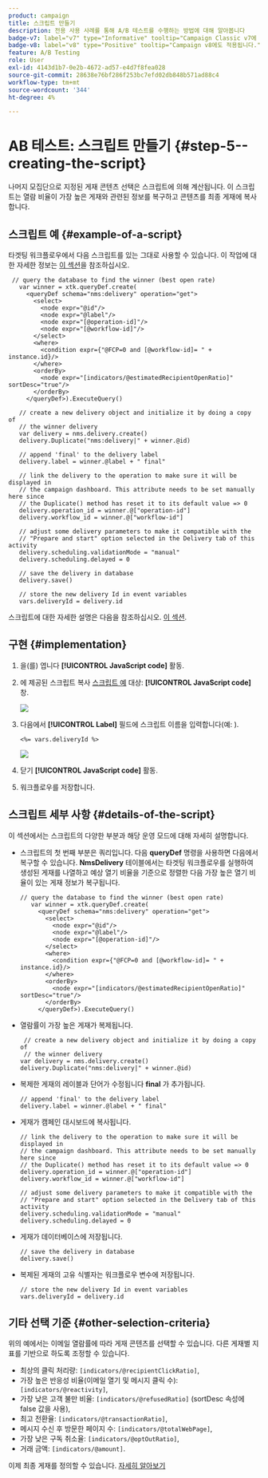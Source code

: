 ```yaml
---
product: campaign
title: 스크립트 만들기
description: 전용 사용 사례를 통해 A/B 테스트를 수행하는 방법에 대해 알아봅니다
badge-v7: label="v7" type="Informative" tooltip="Campaign Classic v7에 적용"
badge-v8: label="v8" type="Positive" tooltip="Campaign v8에도 적용됩니다."
feature: A/B Testing
role: User
exl-id: 4143d1b7-0e2b-4672-ad57-e4d7f8fea028
source-git-commit: 28638e76bf286f253bc7efd02db848b571ad88c4
workflow-type: tm+mt
source-wordcount: '344'
ht-degree: 4%

---
```


# AB 테스트: 스크립트 만들기 {#step-5--creating-the-script}


나머지 모집단으로 지정된 게재 콘텐츠 선택은 스크립트에 의해 계산됩니다. 이 스크립트는 열람 비율이 가장 높은 게재와 관련된 정보를 복구하고 콘텐츠를 최종 게재에 복사합니다.

## 스크립트 예 {#example-of-a-script}

타겟팅 워크플로우에서 다음 스크립트를 있는 그대로 사용할 수 있습니다. 이 작업에 대한 자세한 정보는 [이 섹션](#implementation)을 참조하십시오.

```
 // query the database to find the winner (best open rate)
   var winner = xtk.queryDef.create(
     <queryDef schema="nms:delivery" operation="get">
       <select>
         <node expr="@id"/>
         <node expr="@label"/>
         <node expr="[@operation-id]"/>
         <node expr="[@workflow-id]"/>
       </select>
       <where>
         <condition expr={"@FCP=0 and [@workflow-id]= " + instance.id}/>
       </where>
       <orderBy>
         <node expr="[indicators/@estimatedRecipientOpenRatio]" sortDesc="true"/>
       </orderBy>
     </queryDef>).ExecuteQuery()
   
   // create a new delivery object and initialize it by doing a copy of
   // the winner delivery
   var delivery = nms.delivery.create()
   delivery.Duplicate("nms:delivery|" + winner.@id)

   // append 'final' to the delivery label
   delivery.label = winner.@label + " final"

   // link the delivery to the operation to make sure it will be displayed in
   // the campaign dashboard. This attribute needs to be set manually here since 
   // the Duplicate() method has reset it to its default value => 0
   delivery.operation_id = winner.@["operation-id"]
   delivery.workflow_id = winner.@["workflow-id"]

   // adjust some delivery parameters to make it compatible with the 
   // "Prepare and start" option selected in the Delivery tab of this activity
   delivery.scheduling.validationMode = "manual"
   delivery.scheduling.delayed = 0
 
   // save the delivery in database
   delivery.save()
 
   // store the new delivery Id in event variables
   vars.deliveryId = delivery.id
```

스크립트에 대한 자세한 설명은 다음을 참조하십시오. [이 섹션](#details-of-the-script).

## 구현 {#implementation}

1. 을(를) 엽니다 **[!UICONTROL JavaScript code]** 활동.
1. 에 제공된 스크립트 복사 [스크립트 예](#example-of-a-script) 대상: **[!UICONTROL JavaScript code]** 창.

   ![](assets/use_case_abtesting_configscript_002.png)

1. 다음에서 **[!UICONTROL Label]** 필드에 스크립트 이름을 입력합니다(예: ).

   ```
   <%= vars.deliveryId %>
   ```

   ![](assets/use_case_abtesting_configscript_003.png)

1. 닫기 **[!UICONTROL JavaScript code]** 활동.
1. 워크플로우를 저장합니다.

## 스크립트 세부 사항 {#details-of-the-script}

이 섹션에서는 스크립트의 다양한 부분과 해당 운영 모드에 대해 자세히 설명합니다.

* 스크립트의 첫 번째 부분은 쿼리입니다. 다음 **queryDef** 명령을 사용하면 다음에서 복구할 수 있습니다. **NmsDelivery** 테이블에서는 타겟팅 워크플로우를 실행하여 생성된 게재를 나열하고 예상 열기 비율을 기준으로 정렬한 다음 가장 높은 열기 비율이 있는 게재 정보가 복구됩니다.

  ```
  // query the database to find the winner (best open rate)
     var winner = xtk.queryDef.create(
       <queryDef schema="nms:delivery" operation="get">
         <select>
           <node expr="@id"/>
           <node expr="@label"/>
           <node expr="[@operation-id]"/>
         </select>
         <where>
           <condition expr={"@FCP=0 and [@workflow-id]= " + instance.id}/>
         </where>
         <orderBy>
           <node expr="[indicators/@estimatedRecipientOpenRatio]" sortDesc="true"/>
         </orderBy>
       </queryDef>).ExecuteQuery()
  ```

* 열람률이 가장 높은 게재가 복제됩니다.

  ```
   // create a new delivery object and initialize it by doing a copy of
   // the winner delivery
  var delivery = nms.delivery.create()
  delivery.Duplicate("nms:delivery|" + winner.@id)
  ```

* 복제한 게재의 레이블과 단어가 수정됩니다 **final** 가 추가됩니다.

  ```
  // append 'final' to the delivery label
  delivery.label = winner.@label + " final"
  ```

* 게재가 캠페인 대시보드에 복사됩니다.

  ```
  // link the delivery to the operation to make sure it will be displayed in
  // the campaign dashboard. This attribute needs to be set manually here since 
  // the Duplicate() method has reset it to its default value => 0
  delivery.operation_id = winner.@["operation-id"]
  delivery.workflow_id = winner.@["workflow-id"]
  ```

  ```
  // adjust some delivery parameters to make it compatible with the 
  // "Prepare and start" option selected in the Delivery tab of this activity
  delivery.scheduling.validationMode = "manual"
  delivery.scheduling.delayed = 0
  ```

* 게재가 데이터베이스에 저장됩니다.

  ```
  // save the delivery in database
  delivery.save()
  ```

* 복제된 게재의 고유 식별자는 워크플로우 변수에 저장됩니다.

  ```
  // store the new delivery Id in event variables
  vars.deliveryId = delivery.id
  ```

## 기타 선택 기준 {#other-selection-criteria}

위의 예에서는 이메일 열람률에 따라 게재 콘텐츠를 선택할 수 있습니다. 다른 게재별 지표를 기반으로 하도록 조정할 수 있습니다.

* 최상의 클릭 처리량: `[indicators/@recipientClickRatio]`,
* 가장 높은 반응성 비율(이메일 열기 및 메시지 클릭 수): `[indicators/@reactivity]`,
* 가장 낮은 고객 불만 비율: `[indicators/@refusedRatio]` (sortDesc 속성에 false 값을 사용),
* 최고 전환율: `[indicators/@transactionRatio]`,
* 메시지 수신 후 방문한 페이지 수: `[indicators/@totalWebPage]`,
* 가장 낮은 구독 취소율: `[indicators/@optOutRatio]`,
* 거래 금액: `[indicators/@amount]`.

이제 최종 게재를 정의할 수 있습니다. [자세히 알아보기](a-b-testing-uc-final-delivery.md)
